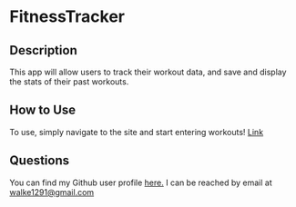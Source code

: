 # FitnessTracker

## Description
This app will allow users to track their workout data, and save and display the stats of their past workouts.

## How to Use
<a name="How To"></a>
To use, simply navigate to the site and start entering workouts! [Link](https://fitness-tracker-cw.herokuapp.com)

## Questions
<a name="questions"></a>
You can find my Github user profile [here.](https://github.com/calebkw91)
I can be reached by email at walke1291@gmail.com